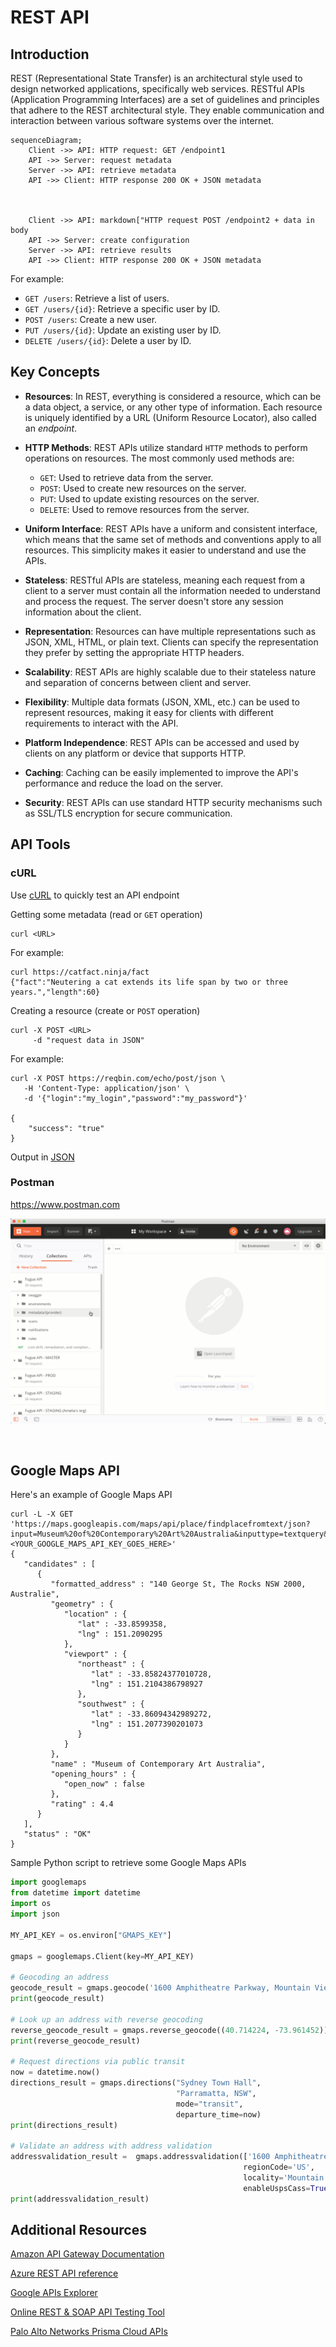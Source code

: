 # REST API

## Introduction

REST (Representational State Transfer) is an architectural style used to design networked applications, specifically web services. RESTful APIs (Application Programming Interfaces) are a set of guidelines and principles that adhere to the REST architectural style. They enable communication and interaction between various software systems over the internet.


```mermaid
sequenceDiagram;
    Client ->> API: HTTP request: GET /endpoint1
    API ->> Server: request metadata
    Server ->> API: retrieve metadata
    API ->> Client: HTTP response 200 OK + JSON metadata
  


    Client ->> API: markdown["HTTP request POST /endpoint2 + data in body 
    API ->> Server: create configuration
    Server ->> API: retrieve results
    API ->> Client: HTTP response 200 OK + JSON metadata
```

For example:

- `GET /users`: Retrieve a list of users.
- `GET /users/{id}`: Retrieve a specific user by ID.
- `POST /users`: Create a new user.
- `PUT /users/{id}`: Update an existing user by ID.
- `DELETE /users/{id}`: Delete a user by ID.

## Key Concepts

- **Resources**: In REST, everything is considered a resource, which can be a data object, a service, or any other type of information. Each resource is uniquely identified by a URL (Uniform Resource Locator), also called an *endpoint*.  

- **HTTP Methods**: REST APIs utilize standard `HTTP` methods to perform operations on resources. The most commonly used methods are:
    - `GET`: Used to retrieve data from the server.
    - `POST`: Used to create new resources on the server.
    - `PUT`: Used to update existing resources on the server.
    - `DELETE`: Used to remove resources from the server.  

- **Uniform Interface**: REST APIs have a uniform and consistent interface, which means that the same set of methods and conventions apply to all resources. This simplicity makes it easier to understand and use the APIs.  

- **Stateless**: RESTful APIs are stateless, meaning each request from a client to a server must contain all the information needed to understand and process the request. The server doesn't store any session information about the client.  

- **Representation**: Resources can have multiple representations such as JSON, XML, HTML, or plain text. Clients can specify the representation they prefer by setting the appropriate HTTP headers.

- **Scalability**: REST APIs are highly scalable due to their stateless nature and separation of concerns between client and server.  

- **Flexibility**: Multiple data formats (JSON, XML, etc.) can be used to represent resources, making it easy for clients with different requirements to interact with the API.

- **Platform Independence**: REST APIs can be accessed and used by clients on any platform or device that supports HTTP.
  
- **Caching**: Caching can be easily implemented to improve the API's performance and reduce the load on the server.
  
- **Security**: REST APIs can use standard HTTP security mechanisms such as SSL/TLS encryption for secure communication.

  
  
## API Tools  

### cURL  

Use [cURL](https://curl.se) to quickly test an API endpoint

Getting some metadata (read or `GET` operation)
```shell
curl <URL>
```

For example:
```shell
curl https://catfact.ninja/fact
{"fact":"Neutering a cat extends its life span by two or three years.","length":60}
```


Creating a resource (create or `POST` operation)
```shell
curl -X POST <URL>
     -d "request data in JSON"
```

For example:
```shell
curl -X POST https://reqbin.com/echo/post/json \
   -H 'Content-Type: application/json' \
   -d '{"login":"my_login","password":"my_password"}'

{
    "success": "true"
}
```

Output in [JSON](https://www.w3schools.com/js/js_json_intro.asp)


### Postman  
https://www.postman.com

<p align="center">
  <img src="images/postman-get-resource-types.gif">
</p>
<br/>

## Google Maps API

Here's an example of Google Maps API


```shell
curl -L -X GET 'https://maps.googleapis.com/maps/api/place/findplacefromtext/json?input=Museum%20of%20Contemporary%20Art%20Australia&inputtype=textquery&fields=formatted_address%2Cname%2Crating%2Copening_hours%2Cgeometry&key=<YOUR_GOOGLE_MAPS_API_KEY_GOES_HERE>'
{
   "candidates" : [
      {
         "formatted_address" : "140 George St, The Rocks NSW 2000, Australie",
         "geometry" : {
            "location" : {
               "lat" : -33.8599358,
               "lng" : 151.2090295
            },
            "viewport" : {
               "northeast" : {
                  "lat" : -33.85824377010728,
                  "lng" : 151.2104386798927
               },
               "southwest" : {
                  "lat" : -33.86094342989272,
                  "lng" : 151.2077390201073
               }
            }
         },
         "name" : "Museum of Contemporary Art Australia",
         "opening_hours" : {
            "open_now" : false
         },
         "rating" : 4.4
      }
   ],
   "status" : "OK"
}
```

Sample Python script to retrieve some Google Maps APIs
```python
import googlemaps
from datetime import datetime
import os
import json

MY_API_KEY = os.environ["GMAPS_KEY"]

gmaps = googlemaps.Client(key=MY_API_KEY)

# Geocoding an address
geocode_result = gmaps.geocode('1600 Amphitheatre Parkway, Mountain View, CA')
print(geocode_result)

# Look up an address with reverse geocoding
reverse_geocode_result = gmaps.reverse_geocode((40.714224, -73.961452))
print(reverse_geocode_result)

# Request directions via public transit
now = datetime.now()
directions_result = gmaps.directions("Sydney Town Hall",
                                     "Parramatta, NSW",
                                     mode="transit",
                                     departure_time=now)
print(directions_result)

# Validate an address with address validation
addressvalidation_result =  gmaps.addressvalidation(['1600 Amphitheatre Pk'], 
                                                    regionCode='US',
                                                    locality='Mountain View', 
                                                    enableUspsCass=True)
print(addressvalidation_result)
```


## Additional Resources

[Amazon API Gateway Documentation](https://docs.aws.amazon.com/apigateway/)  

[Azure REST API reference](https://learn.microsoft.com/en-us/rest/api/azure/)  

[Google APIs Explorer](https://developers.google.com/apis-explorer)

[Online REST & SOAP API Testing Tool](https://reqbin.com)

[Palo Alto Networks Prisma Cloud APIs](https://pan.dev/prisma-cloud/api/)